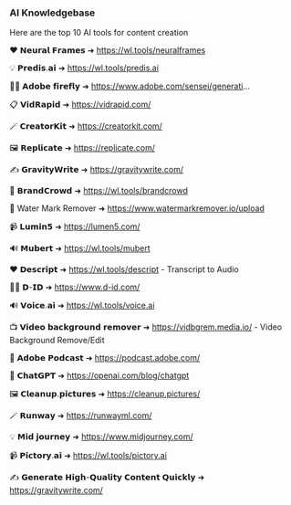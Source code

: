 ### AI Knowledgebase

Here are the top 10 AI tools for content creation

❤️ 𝗡𝗲𝘂𝗿𝗮𝗹 𝗙𝗿𝗮𝗺𝗲𝘀 ➜ https://wl.tools/neuralframes

💡 𝗣𝗿𝗲𝗱𝗶𝘀.𝗮𝗶 ➜ https://wl.tools/predis.ai

🧑💼 𝗔𝗱𝗼𝗯𝗲 𝗳𝗶𝗿𝗲𝗳𝗹𝘆 ➜ https://www.adobe.com/sensei/generati...

📋 𝗩𝗶𝗱𝗥𝗮𝗽𝗶𝗱 ➜ https://vidrapid.com/

🪄 𝗖𝗿𝗲𝗮𝘁𝗼𝗿𝗞𝗶𝘁 ➜ https://creatorkit.com/

🖼️ 𝗥𝗲𝗽𝗹𝗶𝗰𝗮𝘁𝗲 ➜ https://replicate.com/

✍️ 𝗚𝗿𝗮𝘃𝗶𝘁𝘆𝗪𝗿𝗶𝘁𝗲 ➜ https://gravitywrite.com/

💎 𝗕𝗿𝗮𝗻𝗱𝗖𝗿𝗼𝘄𝗱 ➜ https://wl.tools/brandcrowd

💎 Water Mark Remover ➜ https://www.watermarkremover.io/upload

📹 𝗟𝘂𝗺𝗶𝗻𝟱 ➜ https://lumen5.com/

🔊 𝗠𝘂𝗯𝗲𝗿𝘁 ➜ https://wl.tools/mubert

❤️ 𝗗𝗲𝘀𝗰𝗿𝗶𝗽𝘁 ➜ https://wl.tools/descript - Transcript to Audio

🧑💼 𝗗-𝗜𝗗 ➜ https://www.d-id.com/

🔊 𝗩𝗼𝗶𝗰𝗲.𝗮𝗶 ➜ https://wl.tools/voice.ai

📺 𝗩𝗶𝗱𝗲𝗼 𝗯𝗮𝗰𝗸𝗴𝗿𝗼𝘂𝗻𝗱 𝗿𝗲𝗺𝗼𝘃𝗲𝗿 ➜ https://vidbgrem.media.io/ - Video Background Remove/Edit

💎 𝗔𝗱𝗼𝗯𝗲 𝗣𝗼𝗱𝗰𝗮𝘀𝘁 ➜ https://podcast.adobe.com/

🔮 𝗖𝗵𝗮𝘁𝗚𝗣𝗧 ➜ https://openai.com/blog/chatgpt

🖼️ 𝗖𝗹𝗲𝗮𝗻𝘂𝗽.𝗽𝗶𝗰𝘁𝘂𝗿𝗲𝘀 ➜ https://cleanup.pictures/

🪄 𝗥𝘂𝗻𝘄𝗮𝘆 ➜ https://runwayml.com/

💡 𝗠𝗶𝗱 𝗷𝗼𝘂𝗿𝗻𝗲𝘆 ➜ https://www.midjourney.com/

📹 𝗣𝗶𝗰𝘁𝗼𝗿𝘆.𝗮𝗶 ➜ https://wl.tools/pictory.ai

✍️ 𝗚𝗲𝗻𝗲𝗿𝗮𝘁𝗲 𝗛𝗶𝗴𝗵-𝗤𝘂𝗮𝗹𝗶𝘁𝘆 𝗖𝗼𝗻𝘁𝗲𝗻𝘁 𝗤𝘂𝗶𝗰𝗸𝗹𝘆 ➜ https://gravitywrite.com/
